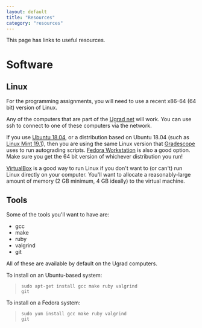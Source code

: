 ```yaml
---
layout: default
title: "Resources"
category: "resources"
---
```


This page has links to useful resources.

# Software

## Linux

For the programming assignments, you will need to use a recent x86-64 (64 bit) version of Linux.

Any of the computers that are part of the [Ugrad net](https://support.cs.jhu.edu/wiki/Linux_Clients_on_the_CS_Undergrad_Net) will work.  You can use ssh to connect to one of these computers via the network.

If you use [Ubuntu 18.04](http://releases.ubuntu.com/18.04/), or a distribution based on Ubuntu 18.04 (such as [Linux Mint 19.1](https://linuxmint.com/release.php?id=34)), then you are using the same Linux version that [Gradescope](https://www.gradescope.com/) uses to run autograding scripts.  [Fedora Workstation](https://getfedora.org/en/workstation/) is also a good option.  Make sure you get the 64 bit version of whichever distribution you run!

[VirtualBox](https://www.virtualbox.org/) is a good way to run Linux if you don't want to (or can't) run Linux directly on your computer.  You'll want to allocate a reasonably-large amount of memory (2 GB minimum, 4 GB ideally) to the virtual machine.

## Tools

Some of the tools you'll want to have are:

* gcc
* make
* ruby
* valgrind
* git

All of these are available by default on the Ugrad computers.

To install on an Ubuntu-based system:

> <code class="cmd">sudo apt-get install gcc make ruby valgrind git</code>

To install on a Fedora system:

> <code class="cmd">sudo yum install gcc make ruby valgrind git</code>
